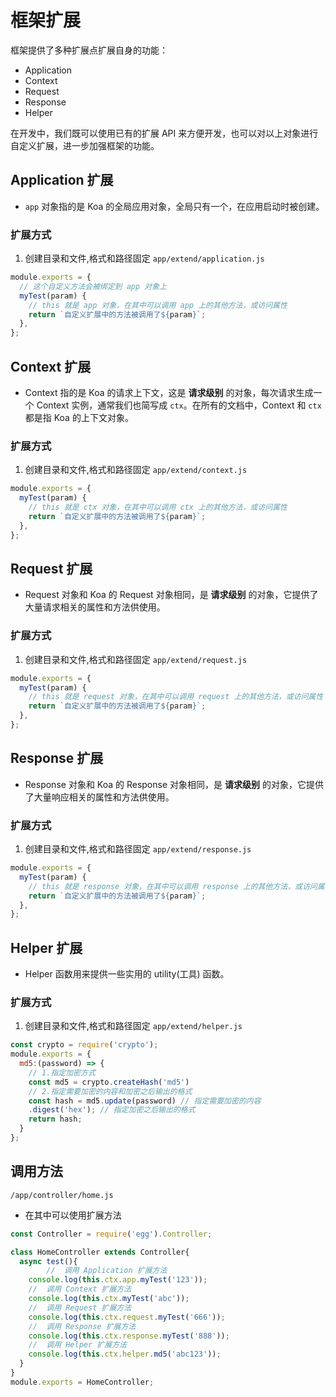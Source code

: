 # 框架扩展

框架提供了多种扩展点扩展自身的功能：

- Application
- Context
- Request
- Response
- Helper

在开发中，我们既可以使用已有的扩展 API 来方便开发，也可以对以上对象进行自定义扩展，进一步加强框架的功能。



## Application 扩展

- `app` 对象指的是 Koa 的全局应用对象，全局只有一个，在应用启动时被创建。

### 扩展方式

1. 创建目录和文件,格式和路径固定 `app/extend/application.js`

```js
module.exports = {
  // 这个自定义方法会被绑定到 app 对象上
  myTest(param) {
    // this 就是 app 对象，在其中可以调用 app 上的其他方法，或访问属性
    return `自定义扩展中的方法被调用了${param}`;
  },
};
```



## Context 扩展

- Context 指的是 Koa 的请求上下文，这是 **请求级别** 的对象，每次请求生成一个 Context 实例，通常我们也简写成 `ctx`。在所有的文档中，Context 和 `ctx` 都是指 Koa 的上下文对象。

### 扩展方式

1. 创建目录和文件,格式和路径固定 `app/extend/context.js`

```js
module.exports = {
  myTest(param) {
    // this 就是 ctx 对象，在其中可以调用 ctx 上的其他方法，或访问属性
    return `自定义扩展中的方法被调用了${param}`;
  },
};
```



## Request 扩展

- Request 对象和 Koa 的 Request 对象相同，是 **请求级别** 的对象，它提供了大量请求相关的属性和方法供使用。

### 扩展方式

1. 创建目录和文件,格式和路径固定 `app/extend/request.js`

```js
module.exports = {
  myTest(param) {
    // this 就是 request 对象，在其中可以调用 request 上的其他方法，或访问属性
    return `自定义扩展中的方法被调用了${param}`;
  },
};
```



## Response 扩展

- Response 对象和 Koa 的 Response 对象相同，是 **请求级别** 的对象，它提供了大量响应相关的属性和方法供使用。

  ### 

### 扩展方式

1. 创建目录和文件,格式和路径固定 `app/extend/response.js`

```js
module.exports = {
  myTest(param) {
    // this 就是 response 对象，在其中可以调用 response 上的其他方法，或访问属性
    return `自定义扩展中的方法被调用了${param}`;
  },
};
```

## Helper 扩展

- Helper 函数用来提供一些实用的 utility(工具) 函数。

### 扩展方式

1. 创建目录和文件,格式和路径固定 `app/extend/helper.js`

```js
const crypto = require('crypto');
module.exports = {
  md5:(password) => {
    // 1.指定加密方式
    const md5 = crypto.createHash('md5')
    // 2.指定需要加密的内容和加密之后输出的格式
    const hash = md5.update(password) // 指定需要加密的内容
    .digest('hex'); // 指定加密之后输出的格式
    return hash;
  }
};
```





## 调用方法

`/app/controller/home.js`

- 在其中可以使用扩展方法

```js
const Controller = require('egg').Controller;

class HomeController extends Controller{
  async test(){
		//  调用 Application 扩展方法
    console.log(this.ctx.app.myTest('123'));
    //  调用 Context 扩展方法
    console.log(this.ctx.myTest('abc'));
    //  调用 Request 扩展方法
    console.log(this.ctx.request.myTest('666'));
    //  调用 Response 扩展方法
    console.log(this.ctx.response.myTest('888'));
    //  调用 Helper 扩展方法
    console.log(this.ctx.helper.md5('abc123'));
  }
}
module.exports = HomeController;
```

